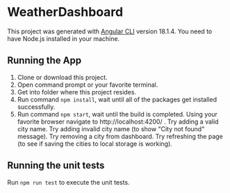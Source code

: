 # WeatherDashboard

This project was generated with [Angular CLI](https://github.com/angular/angular-cli) version 18.1.4.
You need to have Node.js installed in your machine.

## Running the App 
1. Clone or download this project.
2. Open command prompt or your favorite terminal.
3. Get into folder where this project resides.
4. Run command `npm install`, wait until all of the packages get installed successfully.
6. Run command `npm start`, wait until the build is completed. Using your favorite browser navigate to http://localhost:4200/ . Try adding a valid city name. Try adding invalid city name (to show "City not found" message). Try removing a city from dashboard. Try refreshing the page (to see if saving the cities to local storage is working). 

## Running the unit tests
Run `npm run test` to execute the unit tests.






